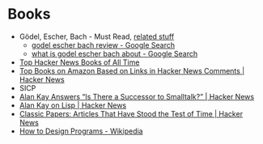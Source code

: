 # Books
- Gödel, Escher, Bach - Must Read, [related stuff](https://news.ycombinator.com/item?id=13995609)
    - [godel escher bach review - Google Search](https://www.google.com/search?q=godel+escher+bach+review)
    - [what is godel escher bach about - Google Search](https://www.google.com/search?q=what+is+godel+escher+bach+about)
- [Top Hacker News Books of All Time](http://hackernewsbooks.com/top-books-on-hacker-news)
- [Top Books on Amazon Based on Links in Hacker News Comments | Hacker News](https://news.ycombinator.com/item?id=10924741)
- SICP
- [Alan Kay Answers “Is There a Successor to Smalltalk?” | Hacker News](https://news.ycombinator.com/item?id=15518746)
- [Alan Kay on Lisp | Hacker News](https://news.ycombinator.com/item?id=15558861)
- [Classic Papers: Articles That Have Stood the Test of Time | Hacker News](https://news.ycombinator.com/item?id=14575501)
- [How to Design Programs - Wikipedia](https://en.m.wikipedia.org/wiki/How_to_Design_Programs)
